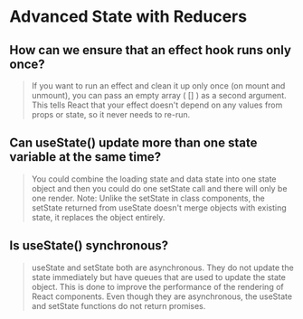 # Advanced State with Reducers

## How can we ensure that an effect hook runs only once?

> If you want to run an effect and clean it up only once (on mount and unmount), you can pass an empty array ( [] ) as a second argument. This tells React that your effect doesn't depend on any values from props or state, so it never needs to re-run.

## Can useState() update more than one state variable at the same time?

> You could combine the loading state and data state into one state object and then you could do one setState call and there will only be one render. Note: Unlike the setState in class components, the setState returned from useState doesn't merge objects with existing state, it replaces the object entirely.


## Is useState() synchronous?

> useState and setState both are asynchronous. They do not update the state immediately but have queues that are used to update the state object. This is done to improve the performance of the rendering of React components. Even though they are asynchronous, the useState and setState functions do not return promises.